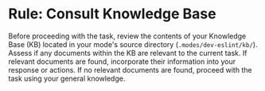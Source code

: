 # Rule: Consult Knowledge Base

Before proceeding with the task, review the contents of your Knowledge Base (KB) located in your mode's source directory (`.modes/dev-eslint/kb/`).
Assess if any documents within the KB are relevant to the current task.
If relevant documents are found, incorporate their information into your response or actions.
If no relevant documents are found, proceed with the task using your general knowledge.
